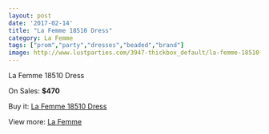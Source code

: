 ```yaml
---
layout: post
date: '2017-02-14'
title: "La Femme 18510 Dress"
category: La Femme
tags: ["prom","party","dresses","beaded","brand"]
image: http://www.lustparties.com/3947-thickbox_default/la-femme-18510-dress.jpg
---
```

La Femme 18510 Dress

On Sales: **$470**
<a href="https://www.lustparties.com/en/la-femme/1309-la-femme-18510-dress.html"><amp-img layout="responsive" width="600" height="600" src="//www.lustparties.com/3947-thickbox_default/la-femme-18510-dress.jpg" alt="La Femme 18510 Dress 0" /></a>
<a href="https://www.lustparties.com/en/la-femme/1309-la-femme-18510-dress.html"><amp-img layout="responsive" width="600" height="600" src="//www.lustparties.com/3952-thickbox_default/la-femme-18510-dress.jpg" alt="La Femme 18510 Dress 1" /></a>
<a href="https://www.lustparties.com/en/la-femme/1309-la-femme-18510-dress.html"><amp-img layout="responsive" width="600" height="600" src="//www.lustparties.com/3951-thickbox_default/la-femme-18510-dress.jpg" alt="La Femme 18510 Dress 2" /></a>
<a href="https://www.lustparties.com/en/la-femme/1309-la-femme-18510-dress.html"><amp-img layout="responsive" width="600" height="600" src="//www.lustparties.com/3950-thickbox_default/la-femme-18510-dress.jpg" alt="La Femme 18510 Dress 3" /></a>
<a href="https://www.lustparties.com/en/la-femme/1309-la-femme-18510-dress.html"><amp-img layout="responsive" width="600" height="600" src="//www.lustparties.com/3949-thickbox_default/la-femme-18510-dress.jpg" alt="La Femme 18510 Dress 4" /></a>
<a href="https://www.lustparties.com/en/la-femme/1309-la-femme-18510-dress.html"><amp-img layout="responsive" width="600" height="600" src="//www.lustparties.com/3948-thickbox_default/la-femme-18510-dress.jpg" alt="La Femme 18510 Dress 5" /></a>

Buy it: [La Femme 18510 Dress](https://www.lustparties.com/en/la-femme/1309-la-femme-18510-dress.html "La Femme 18510 Dress")

View more: [La Femme](https://www.lustparties.com/en/4-la-femme "La Femme")